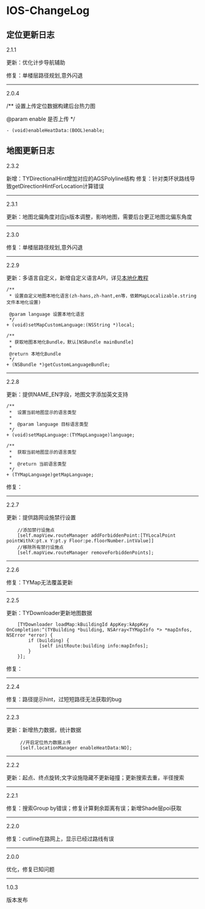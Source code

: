 IOS-ChangeLog
=======
## 定位更新日志


2.1.1

更新：优化计步导航辅助

修复：单楼层路径规划,意外闪退

***
2.0.4

/**
 设置上传定位数据构建后台热力图

 @param enable 是否上传
 */
 
	- (void)enableHeatData:(BOOL)enable;


## 地图更新日志

2.3.2

新增：TYDirectionalHint增加对应的AGSPolyline结构
修复：针对类环状路线导致getDirectionHintForLocation计算错误

***

2.3.1

更新：地图北偏角度对应js版本调整，影响地图，需要后台更正地图北偏东角度

***
2.3.0

修复：单楼层路径规划,意外闪退

***
2.2.9

更新：多语言自定义，新增自定义语言API，详见<a href="https://github.com/BrightBeacon/BrightIndoorSDK_IOS/blob/master/本地化文档.md">本地化教程</a>

<pre>
<code class="language-objectivec">/**
 * 设置自定义地图本地化语言(zh-hans,zh-hant,en等，依赖MapLocalizable.string文件本地化设置)

 @param language 设置本地化语言
 */
+ (void)setMapCustomLanguage:(NSString *)local;

/**
 * 获取地图本地化Bundle，默认[NSBundle mainBundle]
 *
 @return 本地化Bundle
 */
+ (NSBundle *)getCustomLanguageBundle;</code></pre>

***
2.2.8

更新：提供NAME_EN字段，地图文字添加英文支持

<pre>
<code class="language-objectivec">/**
 *  设置当前地图显示的语言类型
 *
 *  @param language 目标语言类型
 */
+ (void)setMapLanguage:(TYMapLanguage)language;

/**
 *  获取当前地图显示的语言类型
 *
 *  @return 当前语言类型
 */
+ (TYMapLanguage)getMapLanguage;
</code></pre>

修复：

***
2.2.7

更新：提供路网设施禁行设置

<pre>
<code class="language-objectivec">    //添加禁行设施点
    [self.mapView.routeManager addForbiddenPoint:[TYLocalPoint pointWithX:pt.x Y:pt.y Floor:pe.floorNumber.intValue]]
    //移除所有禁行设施点
    [self.mapView.routeManager removeForbiddenPoints];</code></pre>

***
2.2.6

修复：TYMap无法覆盖更新

***
2.2.5

更新：TYDownloader更新地图数据

<pre>
<code class="language-objectivec">    [TYDownloader loadMap:kBuildingId AppKey:kAppKey OnCompletion:^(TYBuilding *building, NSArray&lt;TYMapInfo *&gt; *mapInfos, NSError *error) {
        if (building) {
            [self initRoute:building info:mapInfos];
        }
    }];</code></pre>

修复：

***
2.2.4

修复：路径提示hint，过短短路径无法获取的bug

***
2.2.3

更新：新增热力数据，统计数据

<pre>
<code class="language-objectivec">     //开启定位热力数据上传
     [self.locationManager enableHeatData:NO];</code></pre>

***
2.2.2

更新：起点、终点旋转;文字设施隐藏不更新碰撞；更新搜索去重，半径搜索

***
2.2.1

修复：搜索Group by错误；修复计算剩余距离有误；新增Shade层poi获取

***
2.2.0

修复：cutline在路网上，显示已经过路线有误&nbsp;

***
2.0.0

优化，修复已知问题

***
1.0.3

版本发布
